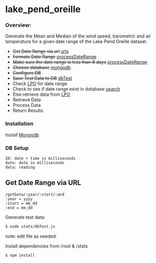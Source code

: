 # lake_pend_oreille

### Overview:
Generate the Mean and Median of the wind speed, barometric and air temperature for a given date range of the Lake Pend Oreille dataset.

*  ~~Get Date Range via url~~ [urls]
*  ~~Formate Date Range~~ [processDateRange]
*  ~~Make sure the date range is less than 8 days~~ [processDateRange]
*  ~~Choose database~~ [mongodb]
*  ~~Configure DB~~
*  ~~Save Test Data to DB~~ [dbTest]
*  Check [LPO] for date range
*  Check to see if date range exist in database [search]
*  Else retrieve data from [LPO]
* Retrieve Data
* Process Data
* Return Results



### Installation

Install  [Mongodb]

### DB Setup
```
ID: date + time in milliseconds
date: date in milliseconds
data: reading
```

## Get Date Range via URL
```
/getData/:year/:start/:end
:year = yyyy
:start = mm_dd
:end = mm_dd
```

Generate test data: 
```sh
$ node stats/dbTest.js
```
note: edit file as needed.

Install dependencies from /root & /stats
```sh
$ npm install 
```



[MongoDB]: <https://www.mongodb.org/downloads#productiong>
[LPO]: <http://lpo.dt.navy.mil/>
[urls]: <https://github.com/kingjulian24/lake_pend_oreille/blob/master/stats/urls.js>
[processDateRange]: <https://github.com/kingjulian24/lake_pend_oreille/blob/master/stats/processDateRange.js>
[dbTest]: <https://github.com/kingjulian24/lake_pend_oreille/blob/master/stats/dbTest.js>

[search]: <https://github.com/kingjulian24/lake_pend_oreille/blob/master/stats/search.js>
